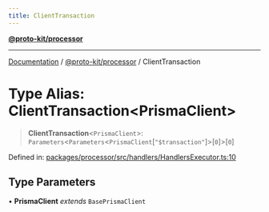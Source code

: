 ```yaml
---
title: ClientTransaction
---
```


[**@proto-kit/processor**](../README.md)

***

[Documentation](../../../README.md) / [@proto-kit/processor](../README.md) / ClientTransaction

# Type Alias: ClientTransaction\<PrismaClient\>

> **ClientTransaction**\<`PrismaClient`\>: `Parameters`\<`Parameters`\<`PrismaClient`\[`"$transaction"`\]\>\[`0`\]\>\[`0`\]

Defined in: [packages/processor/src/handlers/HandlersExecutor.ts:10](https://github.com/proto-kit/framework/blob/28efa802e3737fc3b77339148b307ef7246f3ef1/packages/processor/src/handlers/HandlersExecutor.ts#L10)

## Type Parameters

• **PrismaClient** *extends* `BasePrismaClient`
